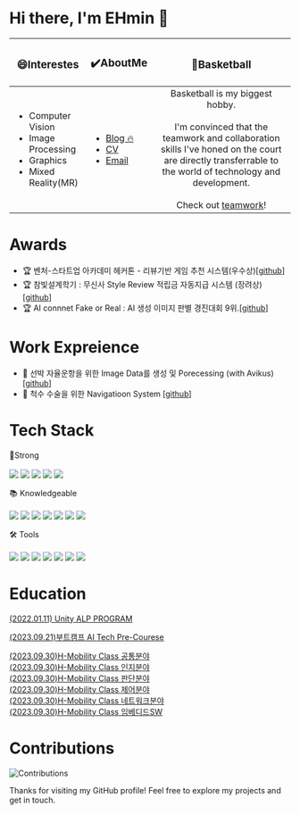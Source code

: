 # Hi there, I'm EHmin 👋

|<h3>😄Interestes</h3>|<h3>✔️AboutMe</h3>|<h3>🏀Basketball</h3>|
|------|---|:---:|
|<ul><li>Computer Vision</li><li>Image Processing</li><li>Graphics</li><li>Mixed Reality(MR)</li></ul>|<ul style="text-align: left;"><li><a href="https://velog.io/@taemin-steve/series">Blog 🔥</a></li><li><a href="https://ehmin.notion.site/2af09938f6824f06b2dbef995a1fab36?pvs=4">CV</a></li><li><a href="mailto:okchrisok@naver.com">Email</a></li></ul>| Basketball is my biggest hobby.<br><br>I'm convinced that the teamwork and collaboration skills I've honed on the court are directly transferrable to the world of technology and development.<br><br>Check out <a href="https://www.notion.so/ehmin/Boramae-BasketBall-Link-Tree-fb7e72bc90c546ab95c148efdbee25d0?pvs=4">teamwork</a>! |



# Awards
- 🏆 벤처-스타트업 아카데미 헤커톤 - 리뷰기반 게임 추천 시스템(우수상)[[github](https://github.com/taemin-steve/Comment-based-recommendation-system-)]
- 🏆 참빛설계학기 : 무신사 Style Review 적립금 자동지급 시스템 (장려상)[[github](https://github.com/taemin-steve/Automatic-reserve-payment-system)]
- 🏆 AI connnet Fake or Real : AI 생성 이미지 판별 경진대회 9위.[[github](https://github.com/taemin-steve/Fake_or_Real)] 

# Work Expreience
- 🚢 선박 자율운항을 위한 Image Data를 생성 및 Porecessing (with Avikus)[[github](https://github.com/taemin-steve/Auto-Vehicle-Asistantance-Imaging)]
- 🦴 척수 수술을 위한 Navigatioon System [[github](https://github.com/taemin-steve/SpineNavi)]

# Tech Stack
💪Strong<br><br>
<span>
<img src ="https://img.shields.io/badge/Python-3776AB.svg?style=flat&logo=Python&logoColor=white"/>
<img src ="https://img.shields.io/badge/PyTorch-EE4C2C.svg?style=flat&logo=PyTorch&logoColor=white"/>
<img src ="https://img.shields.io/badge/OpenCV-5C3EE8.svg?style=flat&logo=OpenCV&logoColor=white"/>
<img src ="https://img.shields.io/badge/Unreal%20Engine-0E1128.svg?style=flat&logo=Unreal-Engine&logoColor=white"/>
<img src ="https://img.shields.io/badge/Three.js-000000.svg?style=flat&logo=threedotjs&logoColor=white"/>
</span>

📚 Knowledgeable<br><br>
<span>
<img src="https://img.shields.io/badge/C++-00599C.svg?style=flat&logo=C++&logoColor=white"/>
<img src="https://img.shields.io/badge/TensorFlow-FF6F00.svg?style=flat&logo=TensorFlow&logoColor=white"/>
<img src="https://img.shields.io/badge/Unity-FFFFFF.svg?style=flat&logo=Unity&logoColor=black"/>
<img src="https://img.shields.io/badge/JavaScript-F7DF1E.svg?style=flat&logo=JavaScript&logoColor=black"/>
<img src="https://img.shields.io/badge/React-61DAFB.svg?style=flat&logo=React&logoColor=black"/>
<img src="https://img.shields.io/badge/Node.js-339933.svg?style=flat&logo=nodedotjs&logoColor=white"/>
<img src="https://img.shields.io/badge/Django-092E20.svg?style=flat&logo=Django&logoColor=white"/>
</span>

🛠 Tools<br><br>
<span>
<img src="https://img.shields.io/badge/Visual%20Studio%20Code-007ACC.svg?style=flat&logo=Visual-Studio-Code&logoColor=white"/>
<img src="https://img.shields.io/badge/Visual%20Studio-5C2D91.svg?style=flat&logo=Visual-Studio&logoColor=white"/>
<img src="https://img.shields.io/badge/CMake-064F8C.svg?style=flat&logo=CMake&logoColor=white"/>
<img src="https://img.shields.io/badge/Anaconda-44A833.svg?style=flat&logo=Anaconda&logoColor=white"/>
<img src="https://img.shields.io/badge/Jupyter-F37626.svg?style=flat&logo=Jupyter&logoColor=white"/>
<img src="https://img.shields.io/badge/Google%20Cloud-4285F4.svg?style=flat&logo=Google-Cloud&logoColor=white"/>
<img src="https://img.shields.io/badge/Notion-000000.svg?style=flat&logo=Notion&logoColor=white"/>
</span>

# Education
<a href="https://github.com/taemin-steve/taemin-steve/assets/75752289/540e6072-f95e-4c8d-865f-bea684000e68">(2022.01.11) Unity ALP PROGRAM</a>  
  
<a href="https://github.com/taemin-steve/taemin-steve/assets/75752289/24160200-e312-4ccb-9162-40b844db313b">(2023.09.21)부트캠프 AI Tech Pre-Courese</a>  
  
<a href="https://github.com/taemin-steve/taemin-steve/assets/75752289/146680dd-f75f-4386-a255-596dc2b11877">(2023.09.30)H-Mobility Class 공통분야</a>  
<a href="https://github.com/taemin-steve/taemin-steve/assets/75752289/ddb0607f-0161-4919-b701-b8b74506d646">(2023.09.30)H-Mobility Class 인지분야</a>  
<a href="https://github.com/taemin-steve/taemin-steve/assets/75752289/8e2e0e99-9ddc-44b8-8f2a-24dc314e48fc">(2023.09.30)H-Mobility Class 판단분야</a>  
<a href="https://github.com/taemin-steve/taemin-steve/assets/75752289/1c2f9be8-8a6e-4a9c-9f0c-f45411112d22">(2023.09.30)H-Mobility Class 제어분야</a>  
<a href="https://github.com/taemin-steve/taemin-steve/assets/75752289/014e8016-8fdc-4fea-abcc-d4c4ac41b85f">(2023.09.30)H-Mobility Class 네트워크분야</a>  
<a href="https://github.com/taemin-steve/taemin-steve/assets/75752289/18bf67d3-2633-4d56-b0d2-518cb5952ee6">(2023.09.30)H-Mobility Class 임베디드SW</a>  

# Contributions
![Contributions](https://github-readme-streak-stats.herokuapp.com/?user=taemin-steve&theme=vue)

Thanks for visiting my GitHub profile! Feel free to explore my projects and get in touch.
